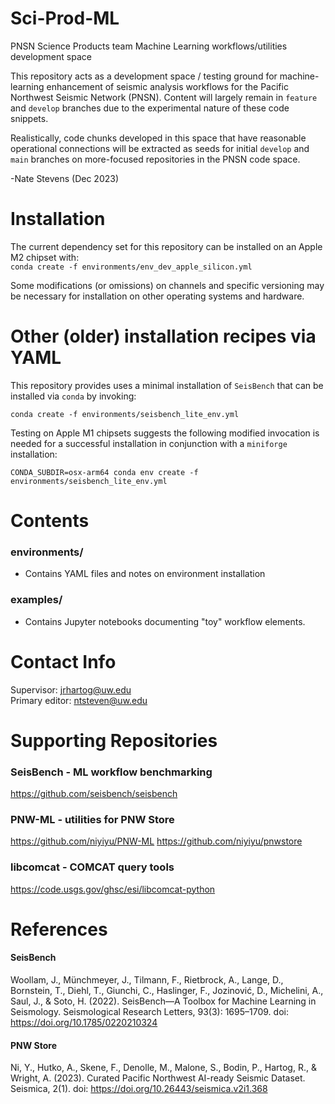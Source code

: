 # Sci-Prod-ML
PNSN Science Products team Machine Learning workflows/utilities development space

This repository acts as a development space / testing ground for machine-learning enhancement of seismic analysis workflows for the Pacific Northwest Seismic Network (PNSN). Content will largely remain in `feature` and `develop` branches due to the experimental nature of these code snippets. 

Realistically, code chunks developed in this space that have reasonable operational connections will be extracted as seeds for initial `develop` and `main` branches on more-focused repositories in the PNSN code space.

-Nate Stevens (Dec 2023)

# Installation

The current dependency set for this repository can be installed on an Apple M2 chipset with:  
`conda create -f environments/env_dev_apple_silicon.yml`  

Some modifications (or omissions) on channels and specific versioning may be necessary for installation on other operating systems and hardware.

# Other (older) installation recipes via YAML  

This repository provides uses a minimal installation of `SeisBench` that can be installed via `conda` by invoking: 

`conda create -f environments/seisbench_lite_env.yml`  

Testing on Apple M1 chipsets suggests the following modified invocation is needed for a successful installation in conjunction with a `miniforge` installation:  

`CONDA_SUBDIR=osx-arm64 conda env create -f environments/seisbench_lite_env.yml`


# Contents
### environments/
 - Contains YAML files and notes on environment installation

### examples/
 - Contains Jupyter notebooks documenting "toy" workflow elements.

# Contact Info
Supervisor: jrhartog@uw.edu  
Primary editor: ntsteven@uw.edu  

# Supporting Repositories
### SeisBench  - ML workflow benchmarking
https://github.com/seisbench/seisbench
### PNW-ML - utilities for PNW Store
https://github.com/niyiyu/PNW-ML
https://github.com/niyiyu/pnwstore
### libcomcat - COMCAT query tools
https://code.usgs.gov/ghsc/esi/libcomcat-python  

# References
#### SeisBench
Woollam, J., Münchmeyer, J., Tilmann, F., Rietbrock, A., Lange, D., Bornstein, T., Diehl, T.,
    Giunchi, C., Haslinger, F., Jozinović, D., Michelini, A., Saul, J., & Soto, H. (2022).
    SeisBench—A Toolbox for Machine Learning in Seismology. Seismological Research Letters,
    93(3): 1695–1709. doi: https://doi.org/10.1785/0220210324

#### PNW Store
Ni, Y., Hutko, A., Skene, F., Denolle, M., Malone, S., Bodin, P., Hartog, R., & Wright, A. 
    (2023). Curated Pacific Northwest AI-ready Seismic Dataset. Seismica, 2(1). 
    doi: https://doi.org/10.26443/seismica.v2i1.368